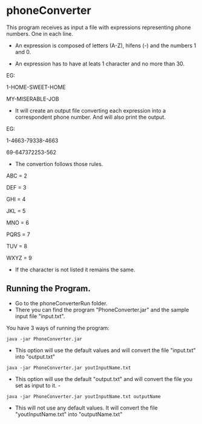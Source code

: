 # phoneConverter

This program receives as input a file with expressions representing phone numbers. One in each line.

- An expression is composed  of letters (A-Z), hifens (-) and the numbers 1 and 0.

- An expression has to have at leats 1 character and  no more than 30.

EG: 

1-HOME-SWEET-HOME

MY-MISERABLE-JOB
    
    
- It will create an output file converting each expression into a correspondent phone number. And will also print the output.

EG: 

1-4663-79338-4663

69-647372253-562

    
- The convertion follows those rules.

ABC = 2

DEF = 3

GHI = 4

JKL = 5

MNO = 6

PQRS = 7

TUV = 8

WXYZ = 9


- If the character is not listed it remains the same.

## Running the Program.
- Go to the phoneConverterRun  folder.
- There you can find the program "PhoneConverter.jar" and the sample input file "input.txt".

You have 3 ways of running the program:


`java -jar PhoneConverter.jar `

- This option will use the default values and will convert the file "input.txt" into "output.txt"


`java -jar PhoneConverter.jar youtInputName.txt `

- This option will use the default "output.txt" and will convert the file you set as input to it. - 


`java -jar PhoneConverter.jar youtInputName.txt outputName`

- This will not use any default values. It will  convert the file "youtInputName.txt" into "outputName.txt"
